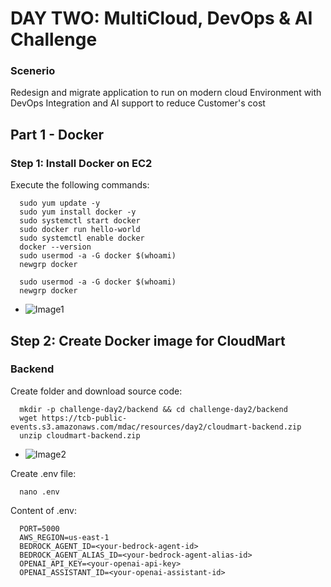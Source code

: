 # DAY TWO: MultiCloud, DevOps & AI Challenge

### Scenerio
Redesign and migrate application to run on modern cloud Environment with DevOps Integration and AI support to reduce Customer's cost 

## Part 1 - Docker

### Step 1: Install Docker on EC2
Execute the following commands:

      sudo yum update -y
      sudo yum install docker -y
      sudo systemctl start docker
      sudo docker run hello-world
      sudo systemctl enable docker
      docker --version
      sudo usermod -a -G docker $(whoami)
      newgrp docker

      sudo usermod -a -G docker $(whoami)
      newgrp docker

- ![Image1](https://github.com/user-attachments/assets/d4098354-9277-4abe-800b-165dbfe737b8)
  
## Step 2: Create Docker image for CloudMart

### Backend

Create folder and download source code:

      mkdir -p challenge-day2/backend && cd challenge-day2/backend
      wget https://tcb-public-events.s3.amazonaws.com/mdac/resources/day2/cloudmart-backend.zip
      unzip cloudmart-backend.zip
- ![Image2](https://github.com/user-attachments/assets/357ea3bb-0306-42fe-b2dc-044c9c685d0a)

Create .env file:

      nano .env

Content of .env:

      PORT=5000
      AWS_REGION=us-east-1
      BEDROCK_AGENT_ID=<your-bedrock-agent-id>
      BEDROCK_AGENT_ALIAS_ID=<your-bedrock-agent-alias-id>
      OPENAI_API_KEY=<your-openai-api-key>
      OPENAI_ASSISTANT_ID=<your-openai-assistant-id>















































































































      
